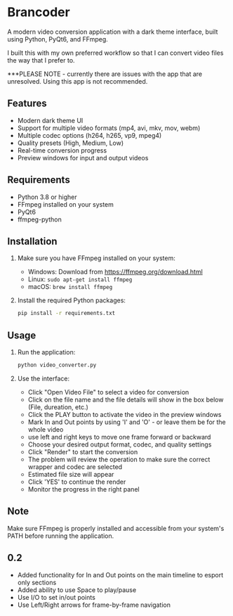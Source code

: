 # Brancoder

A modern video conversion application with a dark theme interface, built using Python, PyQt6, and FFmpeg.

I built this with my own preferred workflow so that I can convert video files the way that I prefer to.

***PLEASE NOTE - currently there are issues with the app that are unresolved. Using this app is not recommended.

## Features

- Modern dark theme UI
- Support for multiple video formats (mp4, avi, mkv, mov, webm)
- Multiple codec options (h264, h265, vp9, mpeg4)
- Quality presets (High, Medium, Low)
- Real-time conversion progress
- Preview windows for input and output videos

## Requirements

- Python 3.8 or higher
- FFmpeg installed on your system
- PyQt6
- ffmpeg-python

## Installation

1. Make sure you have FFmpeg installed on your system:
   - Windows: Download from https://ffmpeg.org/download.html
   - Linux: `sudo apt-get install ffmpeg`
   - macOS: `brew install ffmpeg`

2. Install the required Python packages:
   ```bash
   pip install -r requirements.txt
   ```

## Usage

1. Run the application:
   ```bash
   python video_converter.py
   ```

2. Use the interface:
   - Click "Open Video File" to select a video for conversion
   - Click on the file name and the file details will show in the box below (File, dureation, etc.)
   - Click the PLAY button to activate the video in the preview windows
   - Mark In and Out points by using 'I' and 'O' - or leave them be for the whole video
   - use left and right keys to move one frame forward or backward
   - Choose your desired output format, codec, and quality settings
   - Click "Render" to start the conversion
   - The problem will review the operation to make sure the correct wrapper and codec are selected
   - Estimated file size will appear
   - Click 'YES' to continue the render
   - Monitor the progress in the right panel

## Note

Make sure FFmpeg is properly installed and accessible from your system's PATH before running the application. 

## 0.2
- Added functionality for In and Out points on the main timeline to esport only sections
- Added ability to use Space to play/pause
- Use I/O to set in/out points
- Use Left/Right arrows for frame-by-frame navigation
